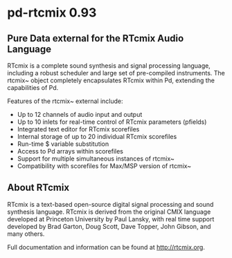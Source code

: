 # pd-rtcmix 0.93
## Pure Data external for the RTcmix Audio Language

RTcmix is a complete sound synthesis and signal processing language, including a robust scheduler and large set of pre-compiled instruments. The rtcmix~ object completely encapsulates RTcmix within Pd, extending the capabilities of Pd.

Features of the rtcmix~ external include:
* Up to 12 channels of audio input and output
* Up to 10 inlets for real-time control of RTcmix parameters (pfields)
* Integrated text editor for RTcmix scorefiles
* Internal storage of up to 20 individual RTcmix scorefiles
* Run-time $ variable substitution
* Access to Pd arrays within scorefiles
* Support for multiple simultaneous instances of rtcmix~
* Compatibility with scorefiles for Max/MSP version of rtcmix~

## About RTcmix
RTcmix is a text-based open-source digital signal processing and sound synthesis language. RTcmix is derived from the original CMIX language developed at Princeton University by Paul Lansky, with real time support developed by Brad Garton, Doug Scott, Dave Topper, John Gibson, and many others.

Full documentation and information can be found at http://rtcmix.org.
